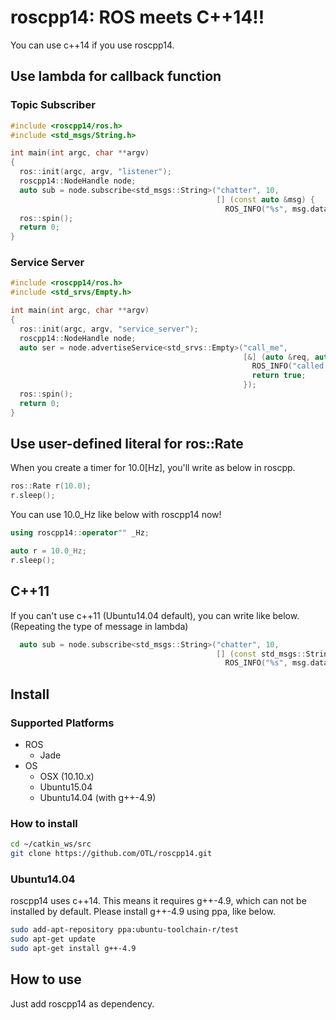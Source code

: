 # roscpp14: ROS meets C++14!!

You can use c++14 if you use roscpp14.

## Use lambda for callback function

### Topic Subscriber

```c++
#include <roscpp14/ros.h>
#include <std_msgs/String.h>

int main(int argc, char **argv)
{
  ros::init(argc, argv, "listener");
  roscpp14::NodeHandle node;
  auto sub = node.subscribe<std_msgs::String>("chatter", 10,
                                              [] (const auto &msg) {
                                                ROS_INFO("%s", msg.data.c_str()); });
  ros::spin();
  return 0;
}
```

### Service Server

```c++
#include <roscpp14/ros.h>
#include <std_srvs/Empty.h>

int main(int argc, char **argv) 
{
  ros::init(argc, argv, "service_server");
  roscpp14::NodeHandle node;
  auto ser = node.advertiseService<std_srvs::Empty>("call_me",
                                                    [&] (auto &req, auto &res) {
                                                      ROS_INFO("called!");
                                                      return true;
                                                    });
  ros::spin();
  return 0;
}
```

## Use user-defined literal for ros::Rate

When you create a timer for 10.0[Hz], you'll write as below in roscpp.

```c++
ros::Rate r(10.0);
r.sleep();
```

You can use 10.0_Hz like below with roscpp14 now!

```c++
using roscpp14::operator"" _Hz;

auto r = 10.0_Hz;
r.sleep();
```

## C++11

If you can't use c++11 (Ubuntu14.04 default), you can write like below. (Repeating the type of message in lambda)

```c++
  auto sub = node.subscribe<std_msgs::String>("chatter", 10,
                                              [] (const std_msgs::String &msg) {
                                                ROS_INFO("%s", msg.data.c_str()); });
```

## Install

### Supported Platforms

* ROS
  * Jade
* OS
  * OSX (10.10.x)
  * Ubuntu15.04
  * Ubuntu14.04 (with g++-4.9)

### How to install

```bash
cd ~/catkin_ws/src
git clone https://github.com/OTL/roscpp14.git
```

### Ubuntu14.04
roscpp14 uses c++14. This means it requires g++-4.9, which can not be installed by default.
Please install g++-4.9 using ppa, like below.

```bash
sudo add-apt-repository ppa:ubuntu-toolchain-r/test
sudo apt-get update
sudo apt-get install g++-4.9
```

## How to use

Just add roscpp14 as dependency.
